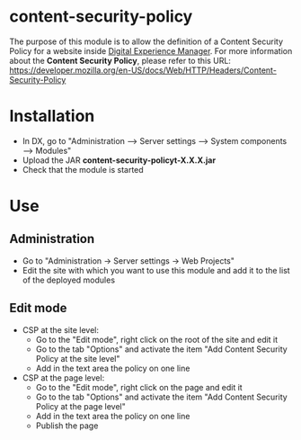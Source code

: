 # content-security-policy

The purpose of this module is to allow the definition of a Content Security Policy for a website inside [Digital Experience Manager](https://www.jahia.com).
For more information about the **Content Security Policy**, please refer to this URL: https://developer.mozilla.org/en-US/docs/Web/HTTP/Headers/Content-Security-Policy

# Installation

- In DX, go to "Administration --> Server settings --> System components --> Modules"
- Upload the JAR **content-security-policyt-X.X.X.jar**
- Check that the module is started

# Use

## Administration

- Go to "Administration -> Server settings -> Web Projects"
- Edit the site with which you want to use this module and add it to the list of the deployed modules

## Edit mode

 * CSP at the site level:
   * Go to the "Edit mode", right click on the root of the site and edit it
   * Go to the tab "Options" and activate the item "Add Content Security Policy at the site level"
   * Add in the text area the policy on one line
 * CSP at the page level:
   * Go to the "Edit mode", right click on the page and edit it
   * Go to the tab "Options" and activate the item "Add Content Security Policy at the page level"
   * Add in the text area the policy on one line
   * Publish the page
